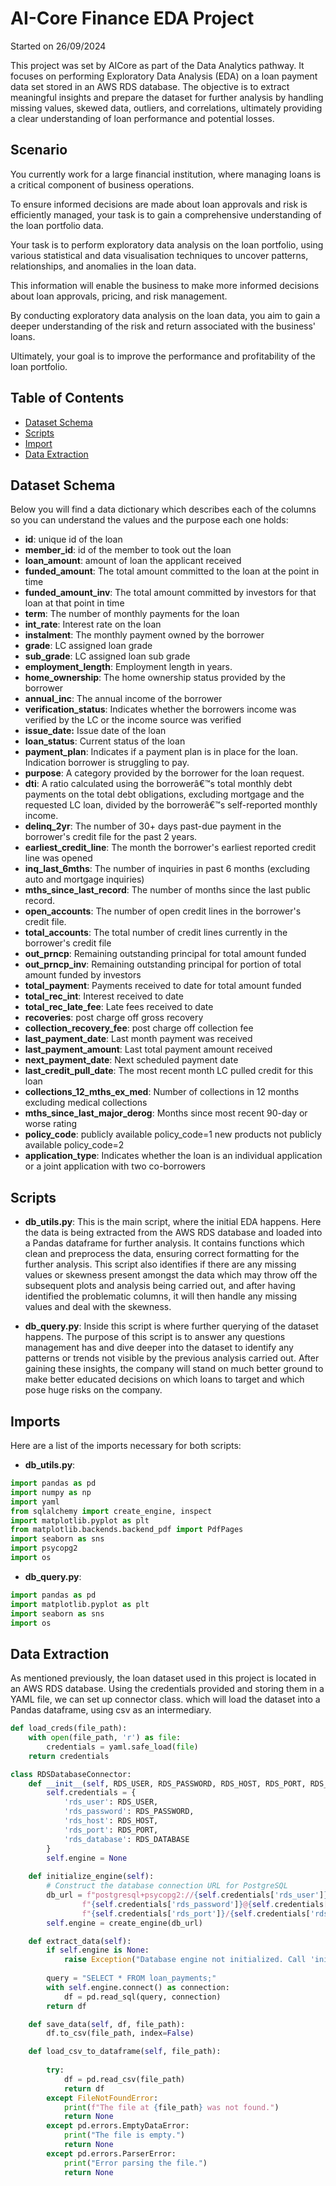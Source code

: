 # AI-Core Finance EDA Project
Started on 26/09/2024

This project was set by AICore as part of the Data Analytics pathway. It focuses on performing Exploratory Data Analysis (EDA) on a loan payment data set stored in an AWS RDS database. The objective is to extract meaningful insights and prepare the dataset for further analysis by handling missing values, skewed data, outliers, and correlations, ultimately providing a clear understanding of loan performance and potential losses.

## Scenario
You currently work for a large financial institution, where managing loans is a critical component of business operations.

To ensure informed decisions are made about loan approvals and risk is efficiently managed, your task is to gain a comprehensive understanding of the loan portfolio data.

Your task is to perform exploratory data analysis on the loan portfolio, using various statistical and data visualisation techniques to uncover patterns, relationships, and anomalies in the loan data.

This information will enable the business to make more informed decisions about loan approvals, pricing, and risk management.

By conducting exploratory data analysis on the loan data, you aim to gain a deeper understanding of the risk and return associated with the business' loans.

Ultimately, your goal is to improve the performance and profitability of the loan portfolio.

## Table of Contents
- [Dataset Schema](#dataset-schema)
- [Scripts](#scripts)
- [Import](#imports)
- [Data Extraction](#data-extraction)

## Dataset Schema

Below you will find a data dictionary which describes each of the columns so you can understand the values and the purpose each one holds:
- **id**: unique id of the loan
- **member_id**: id of the member to took out the loan
- **loan_amount**: amount of loan the applicant received
- **funded_amount**: The total amount committed to the loan at the point in time 
- **funded_amount_inv**: The total amount committed by investors for that loan at that point in time 
- **term**: The number of monthly payments for the loan
- **int_rate**: Interest rate on the loan
- **instalment**: The monthly payment owned by the borrower
- **grade**: LC assigned loan grade
- **sub_grade**: LC assigned loan sub grade
- **employment_length**: Employment length in years.
- **home_ownership**: The home ownership status provided by the borrower
- **annual_inc**: The annual income of the borrower
- **verification_status**: Indicates whether the borrowers income was verified by the LC or the income source was verified
- **issue_date:** Issue date of the loan
- **loan_status**: Current status of the loan
- **payment_plan**: Indicates if a payment plan is in place for the loan. Indication borrower is struggling to pay.
- **purpose**: A category provided by the borrower for the loan request.
- **dti**: A ratio calculated using the borrowerâ€™s total monthly debt payments on the total debt obligations, excluding mortgage and the requested LC loan, divided by the borrowerâ€™s self-reported monthly income.
- **delinq_2yr**: The number of 30+ days past-due payment in the borrower's credit file for the past 2 years.
- **earliest_credit_line**: The month the borrower's earliest reported credit line was opened
- **inq_last_6mths**: The number of inquiries in past 6 months (excluding auto and mortgage inquiries)
- **mths_since_last_record**: The number of months since the last public record.
- **open_accounts**: The number of open credit lines in the borrower's credit file.
- **total_accounts**: The total number of credit lines currently in the borrower's credit file
- **out_prncp**: Remaining outstanding principal for total amount funded
- **out_prncp_inv**: Remaining outstanding principal for portion of total amount funded by investors
- **total_payment**: Payments received to date for total amount funded
- **total_rec_int**: Interest received to date
- **total_rec_late_fee**: Late fees received to date
- **recoveries**: post charge off gross recovery
- **collection_recovery_fee**: post charge off collection fee
- **last_payment_date**: Last month payment was received
- **last_payment_amount**: Last total payment amount received
- **next_payment_date**: Next scheduled payment date
- **last_credit_pull_date**: The most recent month LC pulled credit for this loan
- **collections_12_mths_ex_med**: Number of collections in 12 months excluding medical collections
- **mths_since_last_major_derog**: Months since most recent 90-day or worse rating
- **policy_code**: publicly available policy_code=1 new products not publicly available policy_code=2
- **application_type**: Indicates whether the loan is an individual application or a joint application with two co-borrowers

## Scripts

- **db_utils.py**: This is the main script, where the initial EDA happens. Here the data is being extracted from the AWS RDS database and loaded into a Pandas dataframe for further analysis. It contains functions which clean and preprocess the data, ensuring correct formatting for the further analysis. This script also identifies if there are any missing values or skewness present amongst the data which may throw off the subsequent plots and analysis being carried out, and after having identified the problematic columns, it will then handle any missing values and deal with the skewness.

- **db_query.py**: Inside this script is where further querying of the dataset happens. The purpose of this script is to answer any questions management has and dive deeper into the dataset to identify any patterns or trends not visible by the previous analysis carried out. After gaining these insights, the company will stand on much better ground to make better educated decisions on which loans to target and which pose huge risks on the company.

## Imports
Here are a list of the imports necessary for both scripts:

- **db_utils.py**:
```py
import pandas as pd
import numpy as np
import yaml
from sqlalchemy import create_engine, inspect
import matplotlib.pyplot as plt
from matplotlib.backends.backend_pdf import PdfPages
import seaborn as sns
import psycopg2
import os
```

- **db_query.py**:
```py
import pandas as pd
import matplotlib.pyplot as plt
import seaborn as sns
import os
```
## Data Extraction
As mentioned previously, the loan dataset used in this project is located in an AWS RDS database. Using the credentials provided and storing them in a YAML file, we can set up connector class.  which will load the dataset into a Pandas dataframe, using csv as an intermediary. 

```py
def load_creds(file_path):
    with open(file_path, 'r') as file:
        credentials = yaml.safe_load(file)
    return credentials

class RDSDatabaseConnector:
    def __init__(self, RDS_USER, RDS_PASSWORD, RDS_HOST, RDS_PORT, RDS_DATABASE):
        self.credentials = {
            'rds_user': RDS_USER,
            'rds_password': RDS_PASSWORD,
            'rds_host': RDS_HOST,
            'rds_port': RDS_PORT,
            'rds_database': RDS_DATABASE
        }
        self.engine = None
    
    def initialize_engine(self):
        # Construct the database connection URL for PostgreSQL
        db_url = f"postgresql+psycopg2://{self.credentials['rds_user']}:" \
                f"{self.credentials['rds_password']}@{self.credentials['rds_host']}:" \
                f"{self.credentials['rds_port']}/{self.credentials['rds_database']}"
        self.engine = create_engine(db_url)

    def extract_data(self):
        if self.engine is None:
            raise Exception("Database engine not initialized. Call 'initialize_engine()' first.")
        
        query = "SELECT * FROM loan_payments;"
        with self.engine.connect() as connection:
            df = pd.read_sql(query, connection)
        return df

    def save_data(self, df, file_path):
        df.to_csv(file_path, index=False)

    def load_csv_to_dataframe(self, file_path):
        
        try:
            df = pd.read_csv(file_path)
            return df
        except FileNotFoundError:
            print(f"The file at {file_path} was not found.")
            return None
        except pd.errors.EmptyDataError:
            print("The file is empty.")
            return None
        except pd.errors.ParserError:
            print("Error parsing the file.")
            return None
```